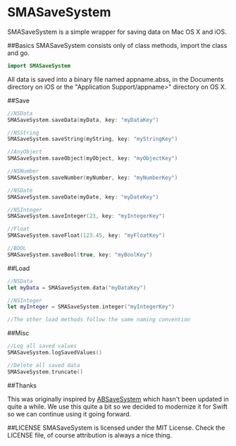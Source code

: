 # SMASaveSystem

SMASaveSystem is a simple wrapper for saving data on Mac OS X and iOS.

##Basics
SMASaveSystem consists only of class methods, import the class and go.
```swift 
import SMASaveSystem
```
All data is saved into a binary file named appname.abss, in the Documents directory on iOS or the "Application Support/appname>" directory on OS X.

##Save 
```swift
//NSData
SMASaveSystem.saveData(myData, key: "myDataKey")

//NSString
SMASaveSystem.saveString(myString, key: "myStringKey")

//AnyObject
SMASaveSystem.saveObject(myObject, key: "myObjectKey")

//NSNumber
SMASaveSystem.saveNumber(myNumber, key: "myNumberKey")

//NSDate
SMASaveSystem.saveDate(myDate, key: "myDateKey")

//NSInteger
SMASaveSystem.saveInteger(23, key: "myIntegerKey")

//Float
SMASaveSystem.saveFloat(123.45, key: "myFloatKey")

//BOOL
SMASaveSystem.saveBool(true, key: "myBoolKey")

```

##Load
```swift
//NSData
let myData = SMASaveSystem.data("myDataKey")

//NSInteger
let myInteger = SMASaveSystem.integer("myIntegerKey")

//The other load methods follow the same naming convention
```

##Misc
```swift
//Log all saved values
SMASaveSystem.logSavedValues()

//Delete all saved data
SMASaveSystem.truncate()

```

##Thanks

This was originally inspired by [ABSaveSystem](https://github.com/alexblunck/ABSaveSystem) which hasn't been updated in quite a while. We use this quite a bit so we decided to modernize it for Swift so we can continue using it going forward.

##LICENSE
SMASaveSystem is licensed under the MIT License. Check the LICENSE file, of course attribution is always a nice thing.
